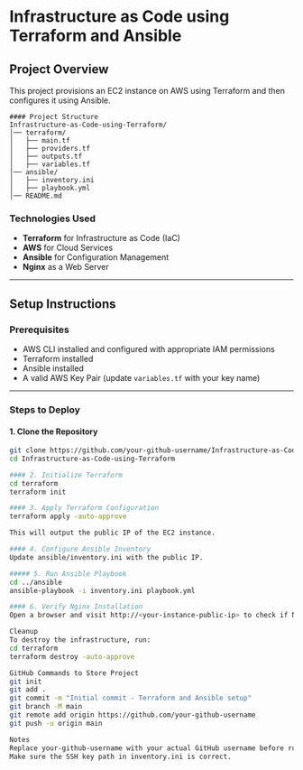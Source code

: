 # Infrastructure as Code using Terraform and Ansible

## Project Overview
This project provisions an EC2 instance on AWS using Terraform and then configures it using Ansible.

```
#### Project Structure
Infrastructure-as-Code-using-Terraform/
│── terraform/
│   ├── main.tf
│   ├── providers.tf
│   ├── outputs.tf
│   ├── variables.tf
│── ansible/
│   ├── inventory.ini
│   ├── playbook.yml
│── README.md

```

### Technologies Used
- **Terraform** for Infrastructure as Code (IaC)
- **AWS** for Cloud Services
- **Ansible** for Configuration Management
- **Nginx** as a Web Server

---

## Setup Instructions

### Prerequisites
- AWS CLI installed and configured with appropriate IAM permissions
- Terraform installed
- Ansible installed
- A valid AWS Key Pair (update `variables.tf` with your key name)

---

### Steps to Deploy

#### 1. Clone the Repository
```bash
git clone https://github.com/your-github-username/Infrastructure-as-Code-using-Terraform.git
cd Infrastructure-as-Code-using-Terraform

#### 2. Initialize Terraform
cd terraform
terraform init

#### 3. Apply Terraform Configuration
terraform apply -auto-approve

This will output the public IP of the EC2 instance.

#### 4. Configure Ansible Inventory
Update ansible/inventory.ini with the public IP.

##### 5. Run Ansible Playbook
cd ../ansible
ansible-playbook -i inventory.ini playbook.yml

#### 6. Verify Nginx Installation
Open a browser and visit http://<your-instance-public-ip> to check if Nginx is running.

Cleanup
To destroy the infrastructure, run:
cd terraform
terraform destroy -auto-approve

GitHub Commands to Store Project
git init
git add .
git commit -m "Initial commit - Terraform and Ansible setup"
git branch -M main
git remote add origin https://github.com/your-github-username
git push -u origin main

Notes
Replace your-github-username with your actual GitHub username before running Git commands.
Make sure the SSH key path in inventory.ini is correct.


